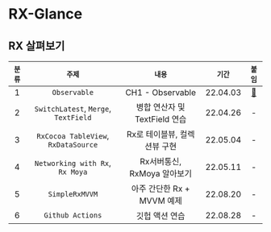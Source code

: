 # RX-Glance
## RX 살펴보기

|`분류`|`주제`|`내용`|`기간`|`붙임`|
|:--:|:--:|:--:|:--:|:--:|
|1|`Observable`| CH1 - Observable |22.04.03|[📖](https://jazz-the-it.tistory.com/21)|
|2|`SwitchLatest`, `Merge`, `TextField`| 병합 연산자 및 TextField 연습 |22.04.26|-|
|3|`RxCocoa TableView`, `RxDataSource`| Rx로 테이블뷰, 컬렉션뷰 구현 |22.05.04|-|
|4|`Networking with Rx`, `Rx Moya`| Rx서버통신, RxMoya 알아보기 |22.05.11|-|
|5|`SimpleRxMVVM`| 아주 간단한 Rx + MVVM 예제 |22.08.20|-|
|6|`Github Actions`| 깃헙 액션 연습 |22.08.28|-|
